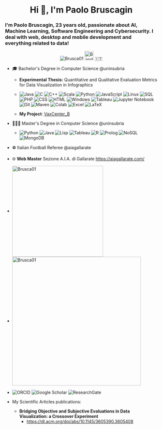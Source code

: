 <h1  align="center">Hi 👋, I'm Paolo Bruscagin
<h3  align="left">I'm Paolo Bruscagin, 23 years old, passionate about AI, Machine Learning, Software Engineering and Cybersecurity. I deal with web, desktop and mobile development and everything related to data!</h3>

<p  align="center">  <img  src="https://komarev.com/ghpvc/?username=Brusca01"  alt="Brusca01"  /> <img src="https://upload.wikimedia.org/wikipedia/en/thumb/0/03/Flag_of_Italy.svg/1200px-Flag_of_Italy.svg.png" alt="Bandiera italiana" width="30"/> 🇮🇹 </p> 


- 🎓 Bachelor's Degree in Computer Science @uninsubria
  - **Experimental Thesis:** Quantitative and Qualitative Evaluation Metrics for Data Visualization in Infographics
  - ![Java](https://img.shields.io/badge/Code-Java-informational?style=flat&logo=java&color=007396)
![C](https://img.shields.io/badge/Code-C-informational?style=flat&logo=c&color=A8B400)
![C++](https://img.shields.io/badge/Code-C++-informational?style=flat&logo=cplusplus&color=00599C)
![Scala](https://img.shields.io/badge/Code-Scala-informational?style=flat&logo=scala&color=DC322F)
![Python](https://img.shields.io/badge/Code-Python-informational?style=flat&logo=python&color=3776AB)
![JavaScript](https://img.shields.io/badge/Code-JavaScript-informational?style=flat&logo=javascript&color=F7DF1E)
![Linux](https://img.shields.io/badge/System-Linux-informational?style=flat&logo=linux&color=FCC624)
![SQL](https://img.shields.io/badge/Code-SQL-informational?style=flat&logo=sqlite&color=003B57)
![PHP](https://img.shields.io/badge/Code-PHP-informational?style=flat&logo=php&color=777BB4)
![CSS](https://img.shields.io/badge/Code-CSS-informational?style=flat&logo=css3&color=1572B6)
![HTML](https://img.shields.io/badge/Code-HTML-informational?style=flat&logo=html5&color=E34F26)
![Windows](https://img.shields.io/badge/OS-Windows-informational?style=flat&logo=windows&color=0078D6)
![Tableau](https://img.shields.io/badge/Tool-Tableau-informational?style=flat&logo=tableau&color=E97627)
![Jupyter Notebook](https://img.shields.io/badge/Tool-Jupyter%20Notebook-informational?style=flat&logo=jupyter&color=F37626)
![Git](https://img.shields.io/badge/Version%20Control-Git-informational?style=flat&logo=git&color=F05032)
![Maven](https://img.shields.io/badge/Build-Maven-informational?style=flat&logo=apachemaven&color=C71A36)
![Colab](https://img.shields.io/badge/Tool-Colab-informational?style=flat&logo=googlecolab&color=F9AB00)
![Excel](https://img.shields.io/badge/Tool-Excel-informational?style=flat&logo=microsoft-excel&color=217346)
![LaTeX](https://img.shields.io/badge/Tool-LaTeX-informational?style=flat&logo=latex&color=008080)



  - **My Project**: [VaxCenter_B](https://github.com/Brusca01/VaxCenter_B)

- 👨🏼‍🎓 Master's Degree in Computer Science @uninsubria
  - ![Python](https://img.shields.io/badge/Code-Python-informational?style=flat&logo=python&color=3776AB)
![Java](https://img.shields.io/badge/Code-Java-informational?style=flat&logo=java&color=007396)
![Lisp](https://img.shields.io/badge/Code-Lisp-informational?style=flat&logo=lisp&color=3FB68B)
![Tableau](https://img.shields.io/badge/Tool-Tableau-informational?style=flat&logo=tableau&color=E97627)
![R](https://img.shields.io/badge/Code-R-informational?style=flat&logo=r&color=276DC3)
![Prolog](https://img.shields.io/badge/Code-Prolog-informational?style=flat&logo=prolog&color=8C1F1F)
![NoSQL](https://img.shields.io/badge/Tool-NoSQL-informational?style=flat&logo=nosql&color=4EA94B)
![MongoDB](https://img.shields.io/badge/Tool-MongoDB-informational?style=flat&logo=mongodb&color=47A248)



   
- ⚽ Italian Football Referee @aiagallarate
- 🌐 **Web Master** Sezione A.I.A. di Gallarate https://aiagallarate.com/
  

- <img align="center" src="https://github-readme-stats.vercel.app/api/top-langs/?username=Brusca01&layout=normal&bg_color=000000&text_color=ffffff&count_private=true" alt="Brusca01" width="300" />

- <img align="center" src="https://github-readme-stats.vercel.app/api?username=Brusca01&show_icons=true&bg_color=000000&text_color=ffffff" width="425px" alt="Brusca01" />


- ![ORCID](https://img.shields.io/badge/ORCID-000000?style=flat&logo=orcid&logoColor=A8B400)
![Google Scholar](https://img.shields.io/badge/Google%20Scholar-4285F4?style=flat&logo=google-scholar&logoColor=ffffff)
![ResearchGate](https://img.shields.io/badge/ResearchGate-00BFAE?style=flat&logo=researchgate&logoColor=ffffff)
- My Scientific Articles publications:
  - **Bridging Objective and Subjective Evaluations in Data Visualization: a Crossover Experiment**
    - https://dl.acm.org/doi/abs/10.1145/3605390.3605408







